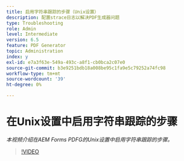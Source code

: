 ```yaml
---
title: 启用字符串跟踪的步骤（Unix设置）
description: 配置strace日志以解决PDF生成器问题
type: Troubleshooting
role: Admin
level: Intermediate
version: 6.5
feature: PDF Generator
topic: Administration
index: y
exl-id: e7a3f63e-549a-493c-a8f1-cb0bca2c07e0
source-git-commit: b3e9251bdb18a008be95c1fa9e5c79252a74fc98
workflow-type: tm+mt
source-wordcount: '39'
ht-degree: 0%

---
```


# 在Unix设置中启用字符串跟踪的步骤

*本视频介绍在AEM Forms PDFG的Unix设置中启用字符串跟踪的步骤。*

>[!VIDEO](https://video.tv.adobe.com/v/335525?quality=12&learn=on)
